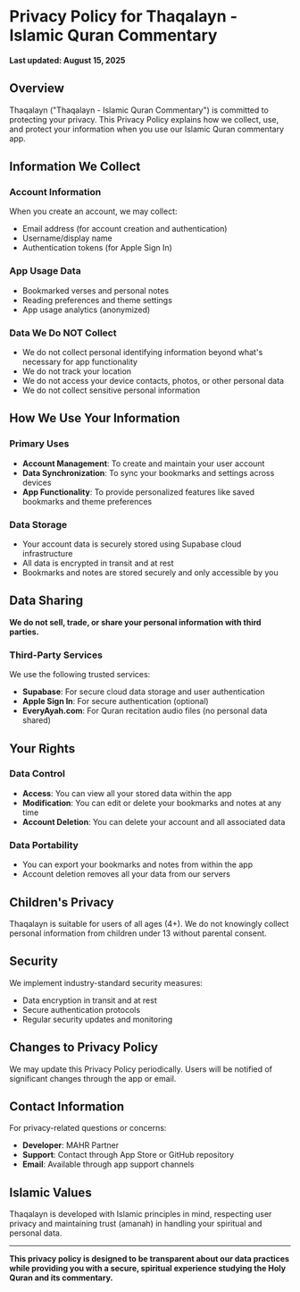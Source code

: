 # Privacy Policy for Thaqalayn - Islamic Quran Commentary

**Last updated: August 15, 2025**

## Overview

Thaqalayn ("Thaqalayn - Islamic Quran Commentary") is committed to protecting your privacy. This Privacy Policy explains how we collect, use, and protect your information when you use our Islamic Quran commentary app.

## Information We Collect

### Account Information
When you create an account, we may collect:
- Email address (for account creation and authentication)
- Username/display name
- Authentication tokens (for Apple Sign In)

### App Usage Data
- Bookmarked verses and personal notes
- Reading preferences and theme settings
- App usage analytics (anonymized)

### Data We Do NOT Collect
- We do not collect personal identifying information beyond what's necessary for app functionality
- We do not track your location
- We do not access your device contacts, photos, or other personal data
- We do not collect sensitive personal information

## How We Use Your Information

### Primary Uses
- **Account Management**: To create and maintain your user account
- **Data Synchronization**: To sync your bookmarks and settings across devices
- **App Functionality**: To provide personalized features like saved bookmarks and theme preferences

### Data Storage
- Your account data is securely stored using Supabase cloud infrastructure
- All data is encrypted in transit and at rest
- Bookmarks and notes are stored securely and only accessible by you

## Data Sharing

**We do not sell, trade, or share your personal information with third parties.**

### Third-Party Services
We use the following trusted services:
- **Supabase**: For secure cloud data storage and user authentication
- **Apple Sign In**: For secure authentication (optional)
- **EveryAyah.com**: For Quran recitation audio files (no personal data shared)

## Your Rights

### Data Control
- **Access**: You can view all your stored data within the app
- **Modification**: You can edit or delete your bookmarks and notes at any time
- **Account Deletion**: You can delete your account and all associated data

### Data Portability
- You can export your bookmarks and notes from within the app
- Account deletion removes all your data from our servers

## Children's Privacy

Thaqalayn is suitable for users of all ages (4+). We do not knowingly collect personal information from children under 13 without parental consent.

## Security

We implement industry-standard security measures:
- Data encryption in transit and at rest
- Secure authentication protocols
- Regular security updates and monitoring

## Changes to Privacy Policy

We may update this Privacy Policy periodically. Users will be notified of significant changes through the app or email.

## Contact Information

For privacy-related questions or concerns:
- **Developer**: MAHR Partner
- **Support**: Contact through App Store or GitHub repository
- **Email**: Available through app support channels

## Islamic Values

Thaqalayn is developed with Islamic principles in mind, respecting user privacy and maintaining trust (amanah) in handling your spiritual and personal data.

---

**This privacy policy is designed to be transparent about our data practices while providing you with a secure, spiritual experience studying the Holy Quran and its commentary.**